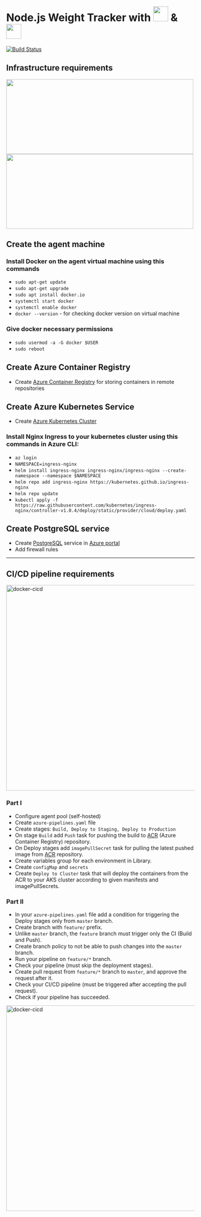 # Node.js Weight Tracker with <img height="40px" src="https://user-images.githubusercontent.com/83014719/141646019-0eefacfd-8315-4fde-a667-6d7aa3aa12e1.PNG"> & <img height="40px" src="https://www.vectorlogo.zone/logos/kubernetes/kubernetes-icon.svg">

[![Build Status](https://dev.azure.com/parennut/Weight-Tracker-CICD/_apis/build/status/renatts.WeightTracker-Docker?branchName=master)](https://dev.azure.com/parennut/Weight-Tracker-CICD/_build/latest?definitionId=4&branchName=master)

##  Infrastructure requirements
<img width="500" height="200" src="https://user-images.githubusercontent.com/83014719/142743760-be29b5dc-819e-412a-9e3b-4d43673a7404.png">
<img width="500" height="200" src="https://user-images.githubusercontent.com/83014719/142743761-af2dad40-18d6-446a-be2a-ccc8bae640fa.png">


## Create the agent machine 

###  Install Docker on the agent virtual machine using this commands
* `sudo apt-get update`
* `sudo apt-get upgrade`
* `sudo apt install docker.io`
* `systemctl start docker`
* `systemctl enable docker`
* `docker --version` - for checking docker version on virtual machine

### Give docker necessary permissions
* `sudo usermod -a -G docker $USER`
* `sudo reboot`

## Create Azure Container Registry
* Create [Azure Container Registry](https://portal.azure.com/#create/Microsoft.ContainerRegistry) for storing containers in remote repositories


## Create Azure Kubernetes Service
* Create [Azure Kubernetes Cluster](https://portal.azure.com/#create/microsoft.aks)

### Install Nginx Ingress to your kubernetes cluster using this commands in Azure CLI:
* `az login`
* `NAMESPACE=ingress-nginx`
* `helm install ingress-nginx ingress-nginx/ingress-nginx --create-namespace --namespace $NAMESPACE`
* `helm repo add ingress-nginx https://kubernetes.github.io/ingress-nginx`
* `helm repo update`
* `kubectl apply -f https://raw.githubusercontent.com/kubernetes/ingress-nginx/controller-v1.0.4/deploy/static/provider/cloud/deploy.yaml`

## Create PostgreSQL service
* Create [PostgreSQL](https://portal.azure.com/#create/Microsoft.PostgreSQLServer) service in [Azure portal](https://portal.azure.com)
* Add firewall rules

---
##  CI/CD pipeline requirements
<img width="550" alt="docker-cicd" src="https://user-images.githubusercontent.com/83014719/142743862-3c90bf61-bab6-4287-bb4a-d016706c1fa2.png">

### Part I
* Configure agent pool (self-hosted)
* Create `azure-pipelines.yaml` file
* Create stages: `Build, Deploy to Staging, Deploy to Production` 
* On stage `Build` add `Push` task for pushing the build to [ACR](https://azure.microsoft.com/en-us/services/container-registry/#overview) (Azure Container Registry) repository.
* On Deploy stages add `imagePullSecret` task for pulling the latest pushed image from [ACR](https://azure.microsoft.com/en-us/services/container-registry/#overview) repository.
* Create variables group for each environment in Library.
* Create `configMap` and `secrets`
* Create `Deploy to Cluster` task that will deploy the containers from the ACR to your AKS cluster according to given manifests and imagePullSecrets.

### Part II
* In your `azure-pipelines.yaml` file add a condition for triggering the Deploy stages only from `master` branch.
* Create branch with `feature/` prefix.
* Unlike `master` branch, the `feature` branch must trigger only the CI (Build and Push).
* Create branch policy to not be able to push changes into the `master` branch.
* Run your pipeline on `feature/*` branch.
* Check your pipeline (must skip the deployment stages).
* Create pull request from `feature/*` branch to `master`, and approve the request after it.
* Check your CI/CD pipeline (must be triggered after accepting the pull request).
* Check if your pipeline has succeeded.

<img width="550" alt="docker-cicd" src="https://user-images.githubusercontent.com/83014719/141645085-6063daa6-8e25-46d0-96d8-46ecda3fa2de.png">


